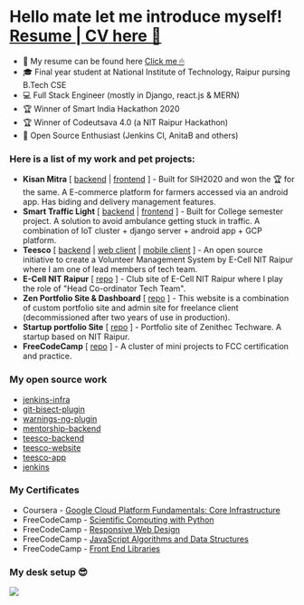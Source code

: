 # Hello mate let me introduce myself! [Resume | CV here 📁](https://docs.google.com/document/d/13jLJZmVaOoLgF61zIrtF7Yj1wDwP8RN9tVCR8It8bDU/edit?usp=sharing)

- 📁 My resume can be found here [Click me 🖱](https://docs.google.com/document/d/13jLJZmVaOoLgF61zIrtF7Yj1wDwP8RN9tVCR8It8bDU/edit?usp=sharing)
- 🎓 Final year student at National Institute of Technology, Raipur pursing B.Tech CSE
- 💻 Full Stack Engineer (mostly in Django, react.js & MERN)
- 🏆 Winner of Smart India Hackathon 2020
- 🏆 Winner of Codeutsava 4.0 (a NIT Raipur Hackathon)
- 🍧 Open Source Enthusiast (Jenkins CI, AnitaB and others)  


### Here is a list of my work and pet projects:

- **Kisan Mitra** [ [backend](https://github.com/naveennvrgup/binaries_web_codeutsava4) | [frontend](https://github.com/ethicalrushi/binaries_app_codeutsava4) ] - Built for SIH2020 and won the 🏆 for the same. A E-commerce platform for farmers accessed via an android app. Has biding and delivery management features.
- **Smart Traffic Light** [ [backend](https://github.com/naveennvrgup/smart-traffic-light) | [frontend](https://github.com/ShristiAgrawal/Smart_traffic_light) ] - Built for College semester project. A solution to avoid ambulance getting stuck in traffic. A combination of IoT cluster + django server + android app + GCP platform.
- **Teesco** [ [backend](https://github.com/naveennvrgup/teesco-backend/tree/dev) | [web client](https://github.com/naveennvrgup/teesco-website) | [mobile client](https://github.com/naveennvrgup/teesco-app) ] - An open source initiative to create a Volunteer Management System by E-Cell NIT Raipur where I am one of lead members of tech team.
- **E-Cell NIT Raipur** [ [repo](https://github.com/ECellNitrr/EcellWeb2k19) ] - Club site of E-Cell NIT Raipur where I play the role of "Head Co-ordinator Tech Team". 
- **Zen Portfolio Site & Dashboard** [ [repo](https://github.com/naveennvrgup/zen-ca-mail) ] - This website is a combination of custom portfolio  site and admin site for freelance client (decommissioned after two years of use in production).
- **Startup portfolio Site** [ [repo](https://github.com/naveennvrgup/zenithec) ] - Portfolio site of Zenithec Techware. A startup based on NIT Raipur.
- **FreeCodeCamp** [ [repo](https://github.com/naveennvrgup/free-code-camp) ] - A cluster of mini projects to FCC certification and practice.


### My open source work
- [jenkins-infra](https://github.com/jenkins-infra/jenkins-infra/pulls?q=is%3Apr+author%3Anaveennvrgup)
- [git-bisect-plugin](https://github.com/jenkinsci/git-bisect-plugin/pulls?q=is%3Apr+author%3Anaveennvrgup)
- [warnings-ng-plugin](https://github.com/jenkinsci/warnings-ng-plugin/pulls?q=is%3Apr+author%3Anaveennvrgup)
- [mentorship-backend](https://github.com/anitab-org/mentorship-backend/pulls?q=is%3Apr+author%3Anaveennvrgup+)
- [teesco-backend](https://github.com/ECellNitrr/teesco-backend/pulls?q=is%3Apr+author%3Anaveennvrgup)
- [teesco-website](https://github.com/ECellNitrr/teesco-website/pulls?q=is%3Apr+author%3Anaveennvrgup)
- [teesco-app](https://github.com/ECellNitrr/teesco-app/pulls?q=is%3Apr+author%3Anaveennvrgup)
- [jenkins](https://github.com/jenkinsci/jenkins/pulls?q=is%3Apr+author%3Anaveennvrgup)

### My Certificates
- Coursera - [Google Cloud Platform Fundamentals: Core Infrastructure](https://coursera.org/share/2c3cfd75490bc49c1c63e3d6ca2db30b)
- FreeCodeCamp - [Scientific Computing with Python](https://www.freecodecamp.org/certification/fcc4875e22d-b42b-4889-ba8c-cfa9860187ac/scientific-computing-with-python-v7)
- FreeCodeCamp - [Responsive Web Design](https://www.freecodecamp.org/certification/fcc4875e22d-b42b-4889-ba8c-cfa9860187ac/responsive-web-design)
- FreeCodeCamp - [JavaScript Algorithms and Data Structures](https://www.freecodecamp.org/certification/fcc4875e22d-b42b-4889-ba8c-cfa9860187ac/javascript-algorithms-and-data-structures)
- FreeCodeCamp - [Front End Libraries](https://www.freecodecamp.org/certification/fcc4875e22d-b42b-4889-ba8c-cfa9860187ac/front-end-libraries)

### My desk setup 😎
<img src='pics/desk-setup.jpg'/>
